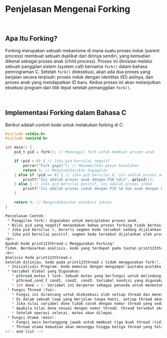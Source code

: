 # Penjelasan Mengenai Forking 

<br>

## Apa Itu Forking?

Forking merupakan sebuah mekanisme di mana suatu proses induk (parent process) membuat sebuah duplikat dari dirinya sendiri, yang kemudian dikenal sebagai proses anak (child process). Proses ini diinisiasi melalui sebuah panggilan sistem (system call) bernama `fork()` dalam bahasa pemrograman C. Setelah `fork()` dieksekusi, akan ada dua proses yang berjalan secara terpisah: proses induk dengan identitas (ID) aslinya, dan proses anak yang mendapatkan ID baru. Kedua proses ini akan melanjutkan eksekusi program dari titik tepat setelah pemanggilan `fork()`.

<br>

## Implementasi Forking dalam Bahasa C

Berikut adalah contoh kode untuk melakukan forking di C:

```c
#include <stdio.h>
#include <unistd.h>

int main() {
    pid_t pid = fork(); // Memanggil fork untuk membuat proses anak

    if (pid < 0) { // Jika pid bernilai negatif
        perror("Fork gagal"); // Menampilkan pesan kesalahan
        return 1; // Mengindikasikan kegagalan
    } else if (pid == 0) { // Jika pid bernilai 0, ini adalah proses anak
        printf("Ini adalah proses anak dengan PID %d\n", getpid());
    } else { // Jika pid bernilai positif, ini adalah proses induk
        printf("Ini adalah proses induk dengan PID %d dan anak dengan PID %d\n", getpid(), pid);
    }

    return 0; // Mengindikasikan eksekusi sukses
}

Penjelasan Contoh:
 * Panggilan fork() digunakan untuk menciptakan proses anak.
 * Nilai pid yang negatif menandakan bahwa proses forking tidak berhasil.
 * Jika pid bernilai 0, berarti segmen kode tersebut sedang dijalankan oleh proses anak.
 * Jika pid bernilai positif, segmen kode tersebut dijalankan oleh proses induk, dan nilai pid tersebut merupakan ID dari proses anak yang baru dibuat.
<br>
Apakah Kode print123thread.c Menggunakan Forking?
Tidak. Berdasarkan analisis, kode yang terdapat pada tautan print123thread.c tidak menggunakan mekanisme forking. Sebaliknya, kode tersebut memanfaatkan threading menggunakan pustaka pthread untuk menjalankan tiga thread secara tersinkronisasi.
<br>
Analisis Kode print123thread.c
Setelah ditinjau, kode pada print123thread.c tidak menggunakan fork(), melainkan mengimplementasikan threading dengan pthread. Tujuannya adalah untuk mencetak angka 1, 2, dan 3 secara berurutan dan terus-menerus. Berikut adalah rincian cara kerjanya:
 * Inisialisasi Program: Kode memulai dengan mengimpor pustaka-pustaka yang dibutuhkan. Selanjutnya, variabel-variabel global dideklarasikan, termasuk sebuah mutex (pthread_mutex_t) dan variabel-variabel kondisi (pthread_cond_t) yang esensial untuk sinkronisasi antar thread.
 * Variabel Global yang Digunakan:
   * pthread_mutex_t lock: Sebuah mutex yang berfungsi untuk melindungi dari race condition (kondisi balapan) saat mengakses sumber daya bersama.
   * pthread_cond_t cond1, cond2, cond3: Variabel kondisi yang digunakan untuk mengatur urutan eksekusi antar thread.
   * int done = 1: Variabel ini berperan sebagai penanda untuk menentukan thread mana yang seharusnya aktif dan berhak mencetak angka.
 * Fungsi Thread (foo):
   * Fungsi ini dirancang untuk dieksekusi oleh setiap thread dan menerima sebuah argumen berupa pointer ke integer, yang merepresentasikan nomor identifikasi thread (antara 1, 2, atau 3).
   * Di dalam sebuah loop yang berjalan tanpa henti, setiap thread akan berusaha untuk mengunci mutex.
   * Jika nilai variabel done tidak cocok dengan nomor thread yang sedang berjalan, thread tersebut akan menunggu (masuk kondisi wait) pada variabel kondisi yang telah ditentukan untuknya.
   * Apabila nilai done sesuai dengan nomor thread, thread tersebut akan mencetak nomornya, kemudian memperbarui nilai done untuk mengaktifkan thread berikutnya, dan mengirimkan sinyal ke variabel kondisi milik thread berikutnya tersebut.
   * Setelah operasi selesai, mutex akan dilepas.
 * Fungsi Utama (main):
   * Fungsi main bertanggung jawab untuk membuat tiga buah thread (tid1, tid2, tid3). Masing-masing thread ini akan menjalankan fungsi foo dengan argumen yang berbeda (1, 2, dan 3).
   * Thread utama kemudian akan menunggu hingga ketiga thread yang telah dibuat tersebut selesai dieksekusi (meskipun dalam kasus ini mereka berjalan dalam loop tak terbatas) dengan menggunakan panggilan pthread_join.
<!-- end list -->

